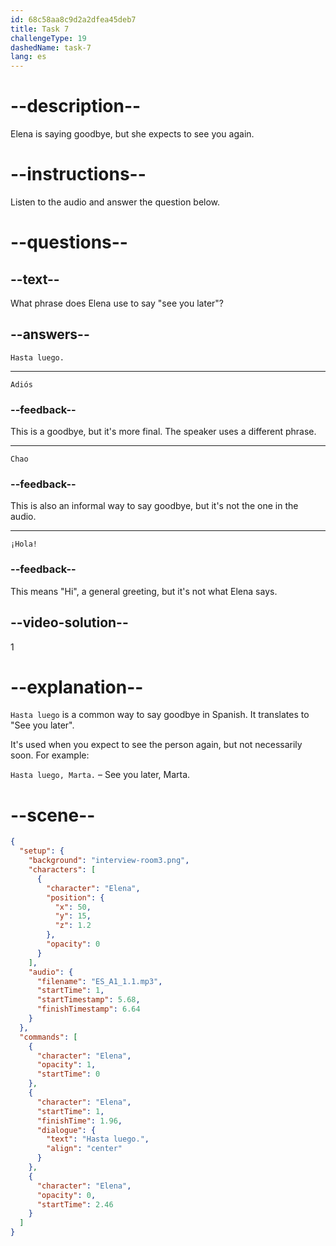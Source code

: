 ```yaml
---
id: 68c58aa8c9d2a2dfea45deb7
title: Task 7
challengeType: 19
dashedName: task-7
lang: es
---
```

<!-- (Audio) Elena: Hasta luego -->

# --description--

Elena is saying goodbye, but she expects to see you again.

# --instructions--

Listen to the audio and answer the question below.

# --questions--

## --text--

What phrase does Elena use to say "see you later"?

## --answers--

`Hasta luego.`

---

`Adiós`

### --feedback--

This is a goodbye, but it's more final. The speaker uses a different phrase.

---

`Chao`

### --feedback--

This is also an informal way to say goodbye, but it's not the one in the audio.

---

`¡Hola!`

### --feedback--

This means "Hi", a general greeting, but it's not what Elena says.

## --video-solution--

1

# --explanation--

`Hasta luego` is a common way to say goodbye in Spanish. It translates to "See you later".

It's used when you expect to see the person again, but not necessarily soon. For example:  

`Hasta luego, Marta.` – See you later, Marta.

# --scene--

```json
{
  "setup": {
    "background": "interview-room3.png",
    "characters": [
      {
        "character": "Elena",
        "position": {
          "x": 50,
          "y": 15,
          "z": 1.2
        },
        "opacity": 0
      }
    ],
    "audio": {
      "filename": "ES_A1_1.1.mp3",
      "startTime": 1,
      "startTimestamp": 5.68,
      "finishTimestamp": 6.64
    }
  },
  "commands": [
    {
      "character": "Elena",
      "opacity": 1,
      "startTime": 0
    },
    {
      "character": "Elena",
      "startTime": 1,
      "finishTime": 1.96,
      "dialogue": {
        "text": "Hasta luego.",
        "align": "center"
      }
    },
    {
      "character": "Elena",
      "opacity": 0,
      "startTime": 2.46
    }
  ]
}
```

